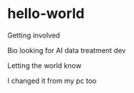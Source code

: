 # hello-world
Getting involved

Bio looking for AI data treatment dev

Letting the world know

I changed it from my pc too